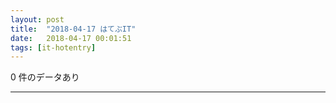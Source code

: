 ```yaml
---
layout: post
title:  "2018-04-17 はてぶIT"
date:   2018-04-17 00:01:51
tags: [it-hotentry]
---
```

0 件のデータあり

<hr>
